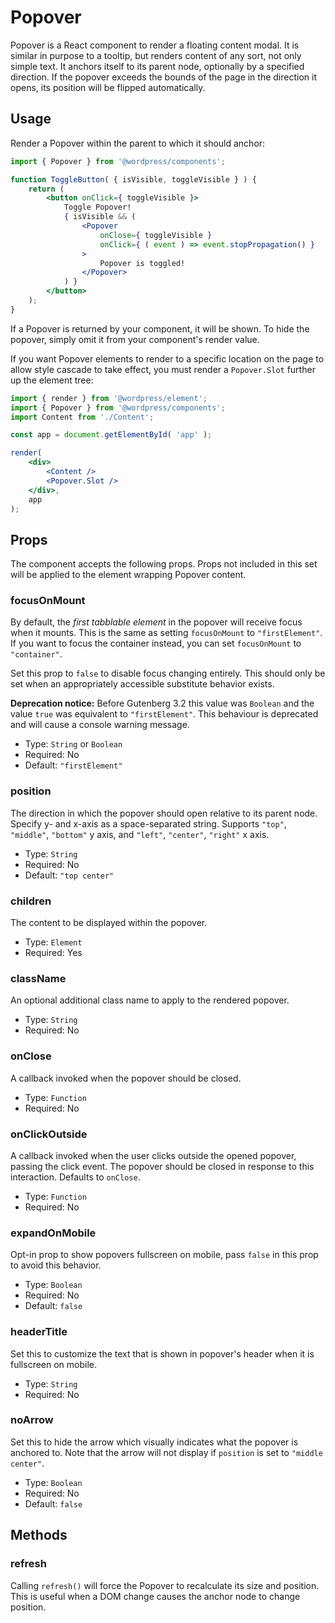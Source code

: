 Popover
=======

Popover is a React component to render a floating content modal. It is similar in purpose to a tooltip, but renders content of any sort, not only simple text. It anchors itself to its parent node, optionally by a specified direction. If the popover exceeds the bounds of the page in the direction it opens, its position will be flipped automatically.

## Usage

Render a Popover within the parent to which it should anchor:

```jsx
import { Popover } from '@wordpress/components';

function ToggleButton( { isVisible, toggleVisible } ) {
	return (
		<button onClick={ toggleVisible }>
			Toggle Popover!
			{ isVisible && (
				<Popover
					onClose={ toggleVisible }
					onClick={ ( event ) => event.stopPropagation() }
				>
					Popover is toggled!
				</Popover>
			) }
		</button>
	);
}
```

If a Popover is returned by your component, it will be shown. To hide the popover, simply omit it from your component's render value.

If you want Popover elements to render to a specific location on the page to allow style cascade to take effect, you must render a `Popover.Slot` further up the element tree:

```jsx
import { render } from '@wordpress/element';
import { Popover } from '@wordpress/components';
import Content from './Content';

const app = document.getElementById( 'app' );

render(
	<div>
		<Content />
		<Popover.Slot />
	</div>,
	app
);
```

## Props

The component accepts the following props. Props not included in this set will be applied to the element wrapping Popover content.

### focusOnMount

By default, the *first tabblable element* in the popover will receive focus when it mounts. This is the same as setting `focusOnMount` to `"firstElement"`. If you want to focus the container instead, you can set `focusOnMount` to `"container"`.

Set this prop to `false` to disable focus changing entirely. This should only be set when an appropriately accessible substitute behavior exists.

**Deprecation notice:** Before Gutenberg 3.2 this value was `Boolean` and the value `true` was equivalent to `"firstElement"`. This behaviour is deprecated and will cause a console warning message.

- Type: `String` or `Boolean`
- Required: No
- Default: `"firstElement"`

### position

The direction in which the popover should open relative to its parent node. Specify y- and x-axis as a space-separated string. Supports `"top"`, `"middle"`, `"bottom"` y axis, and `"left"`, `"center"`, `"right"` x axis.

- Type: `String`
- Required: No
- Default: `"top center"`

### children

The content to be displayed within the popover.

- Type: `Element`
- Required: Yes

### className

An optional additional class name to apply to the rendered popover.

- Type: `String`
- Required: No

### onClose

A callback invoked when the popover should be closed.

- Type: `Function`
- Required: No

### onClickOutside

A callback invoked when the user clicks outside the opened popover, passing the click event. The popover should be closed in response to this interaction. Defaults to `onClose`.

- Type: `Function`
- Required: No

### expandOnMobile

Opt-in prop to show popovers fullscreen on mobile, pass `false` in this prop to avoid this behavior.

 - Type: `Boolean`
 - Required: No
 - Default: `false`

 ### headerTitle

 Set this to customize the text that is shown in popover's header when it is fullscreen on mobile.

 - Type: `String`
 - Required: No

 ### noArrow

 Set this to hide the arrow which visually indicates what the popover is anchored to. Note that the arrow will not display if `position` is set to `"middle center"`.

 - Type: `Boolean`
 - Required: No
 - Default: `false`

## Methods

### refresh

Calling `refresh()` will force the Popover to recalculate its size and position. This is useful when a DOM change causes the anchor node to change position.
